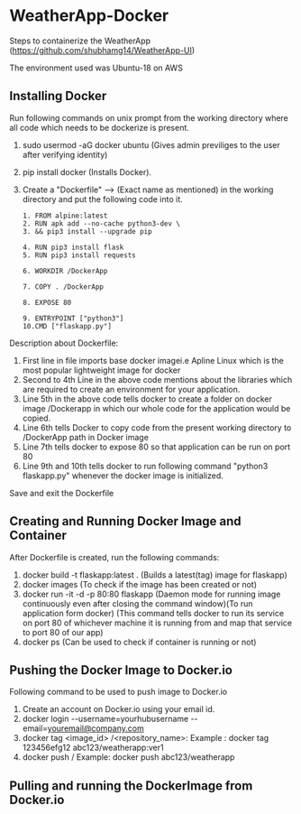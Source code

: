 # WeatherApp-Docker
Steps to containerize the WeatherApp (https://github.com/shubhamg14/WeatherApp-UI)

The environment used was Ubuntu-18 on AWS

## Installing Docker

Run following commands on unix prompt from the working directory where all code which needs to be dockerize is present.

1. sudo usermod -aG docker ubuntu (Gives admin previliges to the user after verifying identity)
2. pip install docker (Installs Docker).
3. Create a "Dockerfile" --> (Exact name as mentioned) in the working directory and put the following code into it.

       1. FROM alpine:latest
       2. RUN apk add --no-cache python3-dev \
       3. && pip3 install --upgrade pip

       4. RUN pip3 install flask  
       5. RUN pip3 install requests

       6. WORKDIR /DockerApp

       7. COPY . /DockerApp

       8. EXPOSE 80

       9. ENTRYPOINT ["python3"]
       10.CMD ["flaskapp.py"]

Description about Dockerfile:

1. First line in file imports base docker imagei.e Apline Linux which is the most popular lightweight image for docker
2. Second to 4th Line in the above code mentions about the libraries which are required to create an environment for your application.
3. Line 5th in the above code tells docker to create a folder on docker image /Dockerapp in which our whole code for the application would be copied.
4. Line 6th tells Docker to copy code from the present working directory to /DockerApp path in Docker image
5. Line 7th tells docker to expose 80 so that application can be run on port 80
6. Line 9th and 10th tells docker to run following command "python3 flaskapp.py" whenever the docker image is initialized.

Save and exit the Dockerfile

## Creating and Running Docker Image and Container

After Dockerfile is created, run the following commands:

1. docker build -t flaskapp:latest . (Builds a latest(tag) image for flaskapp)
2. docker images (To check if the image has been created or not)
3. docker run -it -d -p 80:80 flaskapp (Daemon mode for running image continuously even after closing the command window)(To run application form docker) (This command tells docker to run its service on port 80 of whichever machine it is running from and map that service to port 80 of our app)
4. docker ps (Can be used to check if container is running or not)

## Pushing the Docker Image to Docker.io

Following command to be used to push image to Docker.io

1. Create an account on Docker.io using your email id.
2. docker login --username=yourhubusername --email=youremail@company.com 
3. docker tag <image_id> <yourhubusername>/<repository_name>:<tag>
   Example : docker tag 123456efg12 abc123/weatherapp:ver1
4. docker push <yourhubusername>/<repository created on docker hub>
    Example: docker push abc123/weatherapp

## Pulling and running the DockerImage from Docker.io

